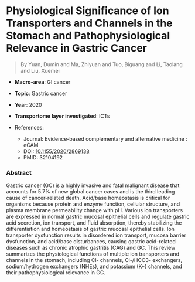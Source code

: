 # Physiological Significance of Ion Transporters and Channels in the Stomach and Pathophysiological Relevance in Gastric Cancer

> By Yuan, Dumin and Ma, Zhiyuan and Tuo, Biguang and Li, Taolang and Liu, Xuemei

- **Macro-area**: GI cancer
- **Topic**: Gastric cancer
- **Year**: 2020
- **Transportome layer investigated**: ICTs

- References:
  - Journal: Evidence-based complementary and alternative medicine : eCAM
  - DOI: [10.1155/2020/2869138](https://doi.org/10.1155/2020/2869138)
  - PMID: 32104192

### Abstract

Gastric cancer (GC) is a highly invasive and fatal malignant disease that accounts for 5.7% of new global cancer cases and is the third leading cause of cancer-related death. Acid/base homeostasis is critical for organisms because protein and enzyme function, cellular structure, and plasma membrane permeability change with pH. Various ion transporters are expressed in normal gastric mucosal epithelial cells and regulate gastric acid secretion, ion transport, and fluid absorption, thereby stabilizing the differentiation and homeostasis of gastric mucosal epithelial cells. Ion transporter dysfunction results in disordered ion transport, mucosa barrier dysfunction, and acid/base disturbances, causing gastric acid-related diseases such as chronic atrophic gastritis (CAG) and GC. This review summarizes the physiological functions of multiple ion transporters and channels in the stomach, including Cl- channels, Cl-/HCO3- exchangers, sodium/hydrogen exchangers (NHEs), and potassium (K+) channels, and their pathophysiological relevance in GC.
